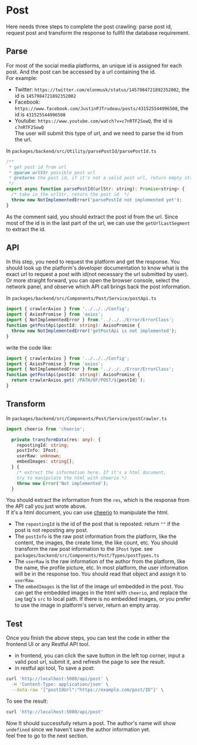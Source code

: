 # Post

Here needs three steps to complete the post crawling: parse post id, request post and transform the response to fullfil the database requirement.

## Parse

For most of the social media platforms, an unique id is assigned for each post. And the post can be accessed by a url containing the id.  
For example:

- Twitter: `https://twitter.com/elonmusk/status/1457984721892352002`, the id is `1457984721892352002`
- Facebook: `https://www.facebook.com/JustinPJTrudeau/posts/431525544996508`, the id is `431525544996508`
- Youtube: `https://www.youtube.com/watch?v=c7nRTF2SowQ`, the id is `c7nRTF2SowQ`  
  The user will submit this type of url, and we need to parse the id from the url.

In `packages/backend/src/Utility/parsePostId/parsePostId.ts`

```javascript
/**
 * get post id from url
 * @param urlStr possible post url
 * @returns the post id, if it's not a valid post url, return empty string ""
 */
export async function parsePostId(urlStr: string): Promise<string> {
  /* take in the urlStr, return the post id  */
  throw new NotImplementedError('parsePostId not implemented yet');
}
```

As the comment said, you should extract the post id from the url. Since most of the id is in the last part of the url, we can use the `getUrlLastSegment` to extract the id.

## API

In this step, you need to request the platform and get the response. You should look up the platform's developer documentation to know what is the exact url to request a post with id(not necessary the url submitted by user).  
Or more straight forward, you can open the browser console, select the network panel, and observe which API call brings back the post information.

In `packages/backend/src/Components/Post/Service/postApi.ts`

```typescript
import { crawlerAxios } from '../../../Config';
import { AxiosPromise } from 'axios';
import { NotImplementedError } from '../../../Error/ErrorClass';
function getPostApi(postId: string): AxiosPromise {
  throw new NotImplementedError('getPostApi is not implemented');
}
```

write the code like:

```typescript
import { crawlerAxios } from '../../../Config';
import { AxiosPromise } from 'axios';
import { NotImplementedError } from '../../../Error/ErrorClass';
function getPostApi(postId: string): AxiosPromise {
  return crawlerAxios.get(`/PATH/OF/POST/${postId}`);
}
```

## Transform
In `packages/backend/src/Components/Post/Service/postCrawler.ts`

```typescript
import cheerio from 'cheerio';

  private transformData(res: any): {
    repostingId: string;
    postInfo: IPost;
    userRaw: unknown;
    embedImages: string[];
  } {
    /* extract the information here. If it's a html document,
    try to manipulate the html with cheerio */
    throw new Error('Not implemented');
  }
```
You should extract the information from the `res`, which is the response from the API call you just wrote above.  
If it's a html document, you can use [cheerio](https://cheerio.js.org/) to manipulate the html.  
- The `repostingId` is the id of the post that is reposted. return `""` if the post is not reposting any post.  
- The `postInfo` is the raw post information from the platform, like the content, the images, the create time, the like count, etc. You should transform the raw post information to the `IPost` type. see `packages/backend/src/Components/Post/Types/postTypes.ts` 
- The `userRaw` is the raw information of the author from the platform, like the name, the profile picture, etc. In most platform, the user information will be in the response too. You should read that object and assign it to `userRaw`.
- The `embedImages` is the list of the image url embedded in the post. You can get the embedded images in the html with `cheerio`, and replace the `img` tag's `src` to local path. If there is no embedded images, or you prefer to use the image in platform's server, return an empty array.


## Test
Once you finish the above steps, you can test the code in either the frontend UI or any Restful API tool.
- in frontend, you can click the save button in the left top corner, input a valid post url, submit it, and refresh the page to see the result.
- in restful api tool,
To save a post:
```bash
curl 'http://localhost:5000/api/post' \
  -H 'Content-Type: application/json' \
  --data-raw '{"postIdUrl":"https://example.com/post/ID"}' \
```
To see the result:
```bash
curl 'http://localhost:5000/api/post' 
```
Now It should successfully return a post. The author's name will show `undefined` since we haven't save the author information yet.  
feel free to go to the next section.